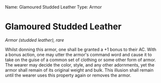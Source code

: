 Name: Glamoured Studded Leather
Type: Armor

# Glamoured Studded Leather
_Armor (studded leather), rare_

Whilst donning this armor, one shall be granted a +1 bonus to their AC. With a bonus action, one may utter the armor's command word and cause it to take on the guise of a common set of clothing or some other form of armor. The wearer may decide the color, style, and any other adornments, yet the armor shall remain of its original weight and bulk. This illusion shall remain until the wearer uses this property again or removes the armor.
